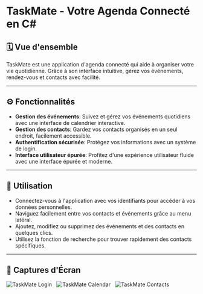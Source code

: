 <h1>TaskMate - Votre Agenda Connecté en C#</h1>

<h2>🗓️ Vue d'ensemble</h2>
<p>TaskMate est une application d'agenda connecté qui aide à organiser votre vie quotidienne. Grâce à son interface intuitive, gérez vos événements, rendez-vous et contacts avec facilité.</p>

---

<h2>⚙ Fonctionnalités</h2>
<ul>
  <li><strong>Gestion des événements</strong>: Suivez et gérez vos événements quotidiens avec une interface de calendrier interactive.</li>
  <li><strong>Gestion des contacts</strong>: Gardez vos contacts organisés en un seul endroit, facilement accessible.</li>
  <li><strong>Authentification sécurisée</strong>: Protégez vos informations avec un système de login.</li>
  <li><strong>Interface utilisateur épurée</strong>: Profitez d'une expérience utilisateur fluide avec une interface épurée et moderne.</li>
</ul>

---

<h2>🔎 Utilisation</h2>
<ul>
  <li>Connectez-vous à l'application avec vos identifiants pour accéder à vos données personnelles.</li>
  <li>Naviguez facilement entre vos contacts et événements grâce au menu latéral.</li>
  <li>Ajoutez, modifiez ou supprimez des événements et des contacts en quelques clics.</li>
  <li>Utilisez la fonction de recherche pour trouver rapidement des contacts spécifiques.</li>
</ul>

---

<h2>📸 Captures d'Écran</h2>
<img src="https://i.ibb.co/z8pxVNV/Capture.png" alt="TaskMate Login" />
&nbsp;
<img src="https://i.ibb.co/qFzNLDD/Capture3.png" alt="TaskMate Calendar" />
&nbsp;
<img src="https://i.ibb.co/PG0yr4r/Capture2.png" alt="TaskMate Contacts" />
